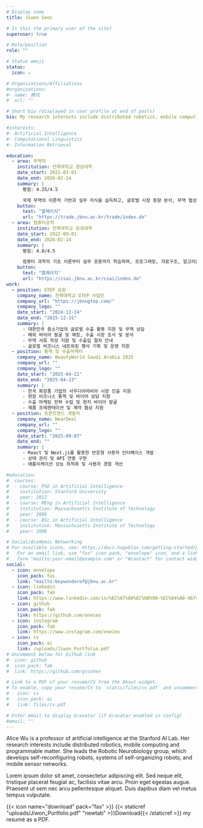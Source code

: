 ```yaml
---
# Display name
title: Jiwon Seon

# Is this the primary user of the site?
superuser: true

# Role/position
role: ""

# Status emoji
status:
  icon: ☕️

# Organizations/Affiliations
#organizations:
#- name: 腾讯
#  url: ""

# Short bio (displayed in user profile at end of posts)
bio: My research interests include distributed robotics, mobile computing and programmable matter.

#interests:
#- Artificial Intelligence
#- Computational Linguistics
#- Information Retrieval

education:
  - area: 무역학
    institution: 전북대학교 경상대학
    date_start: 2021-03-01
    date_end: 2026-02-14
    summary: |
      평점: 4.25/4.5

      국제 무역의 이론적 기반과 실무 지식을 습득하고, 글로벌 시장 동향 분석, 무역 협상, 수출입 절차, 국제 마케팅 전략 등을 학습하여 글로벌 비즈니스 전문가로서 성장했습니다.
    button:
      text: "홈페이지"
      url: "https://trade.jbnu.ac.kr/trade/index.do"
  - area: 컴퓨터공학
    institution: 전북대학교 공과대학
    date_start: 2022-09-01
    date_end: 2026-02-14
    summary: |
      평점: 4.0/4.5

      컴퓨터 과학의 기초 이론부터 실무 응용까지 학습하며, 프로그래밍, 자료구조, 알고리즘, 데이터베이스, 인공지능 등을 통해 혁신적인 소프트웨어 솔루션을 개발하는 능력을 키웠습니다.
    button:
      text: "홈페이지"
      url: "https://csai.jbnu.ac.kr/csai/index.do"
work:
  - position: GTEP 요원
    company_name: 전북대학교 GTEP 사업단
    company_url: "https://jbnugtep.com/"
    company_logo: ""
    date_start: "2024-12-24"
    date_end: "2025-12-31"
    summary: |
      - 대한민국 중소기업의 글로벌 수출 활동 지원 및 무역 상담
      - 해외 바이어 발굴 및 매칭, 수출 시장 조사 및 분석
      - 무역 서류 작성 지원 및 수출입 절차 안내
      - 글로벌 비즈니스 네트워킹 행사 기획 및 운영 지원
  - position: 통역 및 수출마케터
    company_name: BeautyWorld Saudi Arabia 2025
    company_url: ""
    company_logo: ""
    date_start: "2025-04-21"
    date_end: "2025-04-23"
    summary: |
      - 한국 화장품 기업의 사우디아라비아 시장 진출 지원
      - 현장 비즈니스 통역 및 바이어 상담 지원
      - 수출 마케팅 전략 수립 및 현지 바이어 발굴
      - 제품 프레젠테이션 및 계약 협상 지원
  - position: 프론트엔드 개발자
    company_name: NearDeal
    company_url: ""
    company_logo: ""
    date_start: "2025-09-07"
    date_end: ""
    summary: |
      - React 및 Next.js를 활용한 반응형 사용자 인터페이스 개발
      - 상태 관리 및 API 연동 구현
      - 애플리케이션 성능 최적화 및 사용자 경험 개선

#education:
#  courses:
#  - course: PhD in Artificial Intelligence
#    institution: Stanford University
#    year: 2012
#  - course: MEng in Artificial Intelligence
#    institution: Massachusetts Institute of Technology
#    year: 2009
#  - course: BSc in Artificial Intelligence
#    institution: Massachusetts Institute of Technology
#    year: 2008

# Social/Academic Networking
# For available icons, see: https://docs.hugoblox.com/getting-started/page-builder/#icons
#   For an email link, use "fas" icon pack, "envelope" icon, and a link in the
#   form "mailto:your-email@example.com" or "#contact" for contact widget.
social:
  - icon: envelope
    icon_pack: fas
    link: "mailto:boywonderof@jbnu.ac.kr"
  - icon: linkedin
    icon_pack: fab
    link: https://www.linkedin.com/in/%EC%A7%80%EC%9B%90-%EC%84%A0-467467366/
  - icon: github
    icon_pack: fab
    link: https://github.com/oneieo
  - icon: instagram
    icon_pack: fab
    link: https://www.instagram.com/oneieo
  - icon: cv
    icon_pack: ai
    link: /uploads/Jiwon_Portfolio.pdf
# Uncomment below for Github link
#- icon: github
#  icon_pack: fab
#  link: https://github.com/gcushen

# Link to a PDF of your resume/CV from the About widget.
# To enable, copy your resume/CV to `static/files/cv.pdf` and uncomment the lines below.
# - icon: cv
#   icon_pack: ai
#   link: files/cv.pdf

# Enter email to display Gravatar (if Gravatar enabled in Config)
#email: ""
---
```


Alice Wu is a professor of artificial intelligence at the Stanford AI Lab. Her research interests include distributed robotics, mobile computing and programmable matter. She leads the Robotic Neurobiology group, which develops self-reconfiguring robots, systems of self-organizing robots, and mobile sensor networks.

Lorem ipsum dolor sit amet, consectetur adipiscing elit. Sed neque elit, tristique placerat feugiat ac, facilisis vitae arcu. Proin eget egestas augue. Praesent ut sem nec arcu pellentesque aliquet. Duis dapibus diam vel metus tempus vulputate.

{{< icon name="download" pack="fas" >}} {{< staticref "uploads/Jiwon_Portfolio.pdf" "newtab" >}}Download{{< /staticref >}} my resumé as a PDF.
